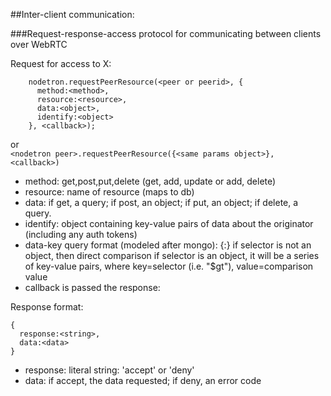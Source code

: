 ##Inter-client communication:

###Request-response-access protocol for communicating between clients over WebRTC

Request for access to X:
```
    nodetron.requestPeerResource(<peer or peerid>, {
      method:<method>,
      resource:<resource>,
      data:<object>,
      identify:<object>
    }, <callback>);
```  
or  
```<nodetron peer>.requestPeerResource({<same params object>}, <callback>)```

* method: get,post,put,delete (get, add, update or add, delete)
* resource: name of resource (maps to db)
* data: if get, a query; if post, an object; if put, an object; if delete, a query.
* identify: object containing key-value pairs of data about the originator (including any auth tokens)
* data-key query format (modeled after mongo): {<key>:<selectors>}
    if selector is not an object, then direct comparison
    if selector is an object, it will be a series of key-value pairs, where key=selector (i.e. "$gt"), value=comparison value
* callback is passed the response:

Response format:

    {
      response:<string>,
      data:<data>
    }

* response: literal string: 'accept' or 'deny'
* data: if accept, the data requested; if deny, an error code
